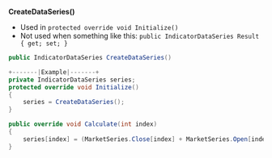 **CreateDataSeries()**
* Used in ```protected override void Initialize()```
* Not used when something like this: ```public IndicatorDataSeries Result { get; set; }```
```cs
public IndicatorDataSeries CreateDataSeries()

+-------|Example|-------+
private IndicatorDataSeries series;
protected override void Initialize()
{
    series = CreateDataSeries();
}

public override void Calculate(int index)
{
    series[index] = (MarketSeries.Close[index] + MarketSeries.Open[index]) / 2;
}
```
